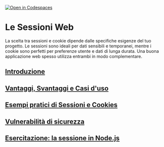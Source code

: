 [![Open in Codespaces](https://classroom.github.com/assets/launch-codespace-2972f46106e565e64193e422d61a12cf1da4916b45550586e14ef0a7c637dd04.svg)](https://classroom.github.com/open-in-codespaces?assignment_repo_id=17024346)
# Le Sessioni Web

La scelta tra sessioni e cookie dipende dalle specifiche esigenze del tuo progetto. Le sessioni sono ideali per dati sensibili e temporanei, mentre i cookie sono perfetti per preferenze utente e dati di lunga durata. Una buona applicazione web spesso utilizza entrambi in modo complementare.

## [Introduzione](./_doc_/01_introduzione.md)

## [Vantaggi, Svantaggi e Casi d'uso](./_doc_/02_casi_duso.md)

## [Esempi pratici di Sessioni e Cookies](./_doc_/03_esempi.md)

## [Vulnerabilità di sicurezza](./_doc_/04_vulnerabilita_sicurezza.md)

## [Esercitazione: la sessione in Node.js](./_doc_/05_esercitazione.md)
